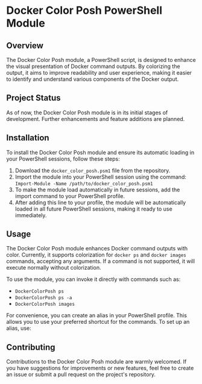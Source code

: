 # Docker Color Posh PowerShell Module

## Overview
The Docker Color Posh module, a PowerShell script, is designed to enhance the visual presentation of Docker command outputs. By colorizing the output, it aims to improve readability and user experience, making it easier to identify and understand various components of the Docker output.

## Project Status
As of now, the Docker Color Posh module is in its initial stages of development. Further enhancements and feature additions are planned.

## Installation
To install the Docker Color Posh module and ensure its automatic loading in your PowerShell sessions, follow these steps:
1. Download the `docker_color_posh.psm1` file from the repository.
2. Import the module into your PowerShell session using the command: `Import-Module -Name /path/to/docker_color_posh.psm1`
3. To make the module load automatically in future sessions, add the import command to your PowerShell profile.
4. After adding this line to your profile, the module will be automatically loaded in all future PowerShell sessions, making it ready to use immediately.

## Usage
The Docker Color Posh module enhances Docker command outputs with color. Currently, it supports colorization for `docker ps` and `docker images` commands, accepting any arguments. If a command is not supported, it will execute normally without colorization.

To use the module, you can invoke it directly with commands such as:
- `DockerColorPosh ps`
- `DockerColorPosh ps -a`
- `DockerColorPosh images`

For convenience, you can create an alias in your PowerShell profile. This allows you to use your preferred shortcut for the commands. To set up an alias, use:

## Contributing
Contributions to the Docker Color Posh module are warmly welcomed. If you have suggestions for improvements or new features, feel free to create an issue or submit a pull request on the project's repository.
